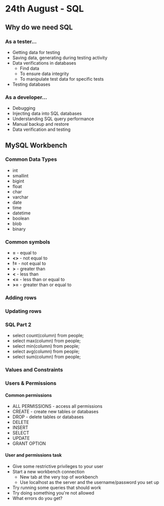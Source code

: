 # 24th August - SQL

## Why do we need SQL

### As a tester...

* Getting data for testing
* Saving data, generating during testing activity
* Data verifications in databases
  * Find data
  * To ensure data integrity
  * To manipulate test data for specific tests
* Testing databases

### As a developer...

* Debugging
* Injecting data into SQL databases
* Understanding SQL query performance
* Manual backup and restore
* Data verification and testing

## MySQL Workbench

### Common Data Types

* int
* smallint
* bigint
* float
* char
* varchar
* date
* time
* datetime
* boolean
* blob
* binary

### Common symbols

* **=** - equal to
* **<>** - not equal to
* **!=** - not equal to
* **>** - greater than
* **<** - less than
* **<=** - less than or equal to
* **>=** - greater than or equal to

### Adding rows

### Updating rows

### SQL Part 2

* select count(column) from people;
* select max(column) from people;
* select min(column) from people;
* select avg(column) from people;
* select sum(column) from people;

### Values and Constraints

### Users & Permissions

#### Common permissions

* ALL PERMISSIONS - access all permissions
* CREATE - create new tables or databases
* DROP - delete tables or databases
* DELETE
* INSERT
* SELECT
* UPDATE
* GRANT OPTION

#### User and permissions task

* Give some restrictive privileges to your user
* Start a new workbench connection
  * New tab at the very top of workbench
  * Use localhost as the server and the username/password you set up
* Try running some queries that should work
* Try doing something you're not allowed
* What errors do you get?
